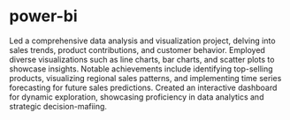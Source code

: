 # power-bi

Led a comprehensive data analysis and visualization project, delving into sales trends, product contributions, and customer behavior. Employed diverse visualizations such as line charts, bar charts, and scatter plots to showcase insights. Notable achievements include identifying top-selling products, visualizing regional sales patterns, and implementing time series forecasting for future sales predictions. Created an interactive dashboard for dynamic exploration, showcasing proficiency in data analytics and strategic decision-mafiing.
